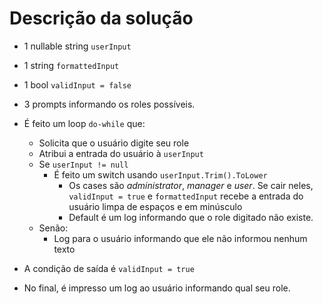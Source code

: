 # Descrição da solução

- 1 nullable string `userInput`
- 1 string `formattedInput`
- 1 bool `validInput = false`

- 3 prompts informando os roles possíveis.

- É feito um loop `do-while` que:
  - Solicita que o usuário digite seu role
  - Atribui a entrada do usuário à `userInput`
  - Se `userInput != null`
    - É feito um switch usando `userInput.Trim().ToLower`
      - Os cases são *administrator*, *manager* e *user*. Se cair neles, `validInput = true` e `formattedInput` recebe a entrada do usuário limpa de espaços e em minúsculo
      - Default é um log informando que o role digitado não existe.
  - Senão:
    - Log para o usuário informando que ele não informou nenhum texto
- A condição de saída é `validInput = true`

- No final, é impresso um log ao usuário informando qual seu role.
